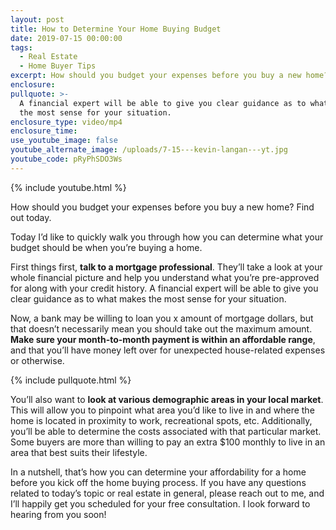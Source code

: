 ```yaml
---
layout: post
title: How to Determine Your Home Buying Budget
date: 2019-07-15 00:00:00
tags:
  - Real Estate
  - Home Buyer Tips
excerpt: How should you budget your expenses before you buy a new home? Find out today.
enclosure:
pullquote: >-
  A financial expert will be able to give you clear guidance as to what makes
  the most sense for your situation.
enclosure_type: video/mp4
enclosure_time:
use_youtube_image: false
youtube_alternate_image: /uploads/7-15---kevin-langan---yt.jpg
youtube_code: pRyPhSDO3Ws
---
```


{% include youtube.html %}

How should you budget your expenses before you buy a new home? Find out today.

Today I’d like to quickly walk you through how you can determine what your budget should be when you’re buying a home.

First things first, **talk to a mortgage professional**. They’ll take a look at your whole financial picture and help you understand what you’re pre-approved for along with your credit history. A financial expert will be able to give you clear guidance as to what makes the most sense for your situation.

Now, a bank may be willing to loan you x amount of mortgage dollars, but that doesn’t necessarily mean you should take out the maximum amount. **Make sure your month-to-month payment is within an affordable range**, and that you’ll have money left over for unexpected house-related expenses or otherwise.

{% include pullquote.html %}

You’ll also want to **look at various demographic areas in your local market**. This will allow you to pinpoint what area you’d like to live in and where the home is located in proximity to work, recreational spots, etc. Additionally, you’ll be able to determine the costs associated with that particular market. Some buyers are more than willing to pay an extra $100 monthly to live in an area that best suits their lifestyle.

In a nutshell, that’s how you can determine your affordability for a home before you kick off the home buying process. If you have any questions related to today’s topic or real estate in general, please reach out to me, and I’ll happily get you scheduled for your free consultation. I look forward to hearing from you soon\!